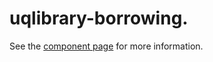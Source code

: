 uqlibrary-borrowing.
================

See the [component page](http://uqlibrary.github.io/uqlibrary-borrowing) for more information.


